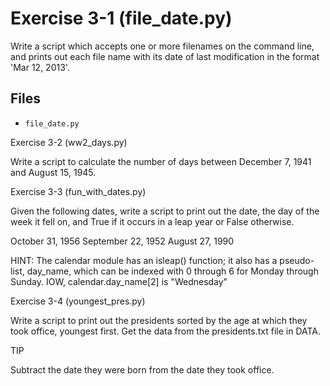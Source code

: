 # Exercise 3-1 (file_date.py)

Write a script which accepts one or more filenames on the command line, and prints out each file name with its date of last modification in the format 'Mar 12, 2013'.

## Files

  * `file_date.py`

Exercise 3-2 (ww2_days.py)

Write a script to calculate the number of days between December 7, 1941 and August 15, 1945.

Exercise 3-3 (fun_with_dates.py)

Given the following dates, write a script to print out the date, the day of the week it fell on, and True if it occurs in a leap year or False otherwise.

October 31, 1956 September 22, 1952 August 27, 1990

HINT: The calendar module has an isleap() function; it also has a pseudo-list, day_name, which can be indexed with 0 through 6 for Monday through Sunday. IOW, calendar.day_name[2] is "Wednesday"

Exercise 3-4 (youngest_pres.py)

Write a script to print out the presidents sorted by the age at which they took office, youngest first. Get the data from the presidents.txt file in DATA.

TIP

Subtract the date they were born from the date they took office.
